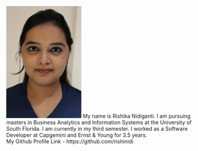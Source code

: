 <img src=https://github.com/rishinidi/Introduction/blob/79d7895a67124512386e31c9789f1ed7913c2de2/picture.jpg width=200>
My name is Rishika Nidiganti. I am pursuing masters in Business Analytics and Information Systems at the University of South Florida. I am currently in my third semester. I worked as a Software Developer at Capgemini and Ernst & Young for 3.5 years.
<br>
My Github Profile Link - https://github.com/rishinidi
